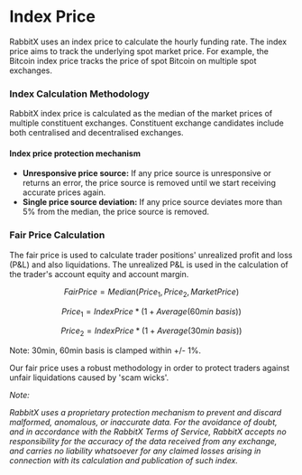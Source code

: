 # Index Price

RabbitX uses an index price to calculate the hourly funding rate. The index price aims to track the underlying spot market price. For example, the Bitcoin index price tracks the price of spot Bitcoin on multiple spot exchanges.

### Index Calculation Methodology

RabbitX index price is calculated as the median of the market prices of multiple constituent exchanges. Constituent exchange candidates include both centralised and decentralised exchanges.

#### Index price protection mechanism

* **Unresponsive price source:** If any price source is unresponsive or returns an error, the price source is removed until we start receiving accurate prices again.&#x20;
* **Single price source deviation:** If any price source deviates more than 5% from the median, the price source is removed.&#x20;

### Fair Price Calculation

The fair price is used to calculate trader positions' unrealized profit and loss (P\&L) and also liquidations. The unrealized P\&L is used in the calculation of the trader's account equity and account margin.&#x20;

$$FairPrice=Median(Price_1, Price_2, MarketPrice)$$

$$Price_1=IndexPrice*(1+Average(60min\ basis))$$

$$Price_2=IndexPrice*(1+Average(30min\ basis))$$

Note: 30min, 60min basis is clamped within +/- 1%.

Our fair price uses a robust methodology in order to protect traders against unfair liquidations caused by 'scam wicks'.

_Note:_

_RabbitX uses a proprietary protection mechanism to prevent and discard malformed, anomalous, or inaccurate data. For the avoidance of doubt, and in accordance with the RabbitX Terms of Service, RabbitX accepts no responsibility for the accuracy of the data received from any exchange, and carries no liability whatsoever for any claimed losses arising in connection with its calculation and publication of such index._&#x20;

